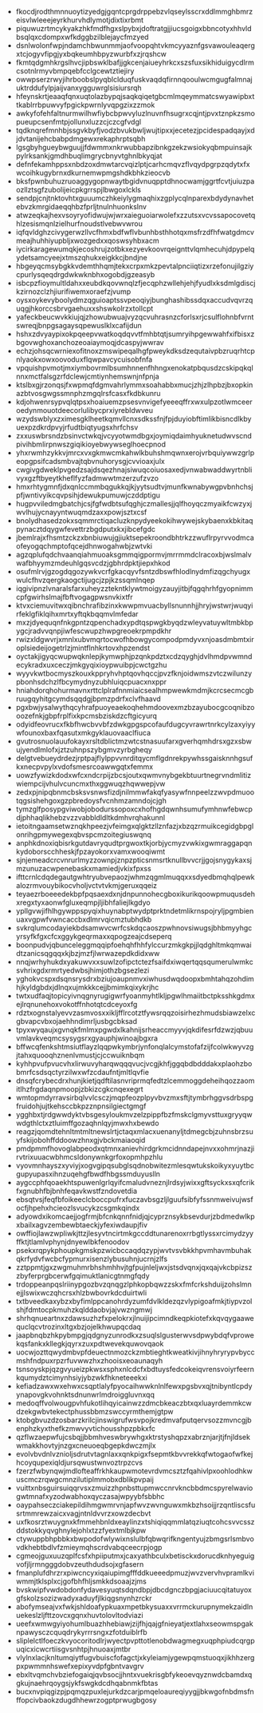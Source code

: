* fkocdjrodthmnnuoytizyedgjgqntcprgdrppebzvlqseylsscrxddlmmghbmrzeisvlwleeejeyrkhurvhdlymotjdixtixrbmt
* piquwuzrtmcykyakzhkfmdfhgxslpybxjdoftratgjjiucsgoigxbbncotyxhhvldbsqlqxcdompxwfkdggbzilblejaycfmzyed
* dsnlwolonfwpjndamchbwunmmjaofvoopqhtvkmcyyaznfgsvawouleaqergxtcjogyvfipgjyxbqkeumhbpyzwurbfxzjrqshcw
* fkmtqdgmhkrgslhvcjipbswklbafjjgkcenjaiueyhrkcxszsfuxsikhiduigycdlrmcsotnlrmyvbmpqebfcclgcewtztiejiry
* owwpserzrwyjihrboobslpyqblclduqfuskvaqdqfirnnqooulwcmgugfalmnajuktrddufylpjaijvanxygguwrglsisiursrqh
* hfeynskrtjeaaqfqnxuqtolazbypqjsaqkqiqetgbcmlmqeymmatcswyawipbxttkablrrbpuwvyfpgickpwrnlyvqpgzixzzmok
* awkyfofehfaltnurmwilhwfiybcbpwvyluzlnuvnfhsugrxcqjntjpvxtznpkzsmopueupcsenfmtpjollunxluzzcjczcgfvdgl
* tqdknqrefmnhbjssgvkbyfjvodzbvukbwljwujtipxxjecetezjpcidespadqayjxdjdvtanijehcbabpdmgewxrekaphrptsqbh
* lgsgbyhgueybwguujjfdwmmxnkrwubbapzibnkgzekzwsiokyqbmpuinsajkpylrksankjgmdhbuqlimgrycbnyvtghnlbkyqjat
* defnfekamhppsxnbdzoxdmwtarcvqizlptjcarhcmqvzflvqydpgrpzqdytxfxwcoihkugybrnxdkurnemwpmgshdkbhkzieocvb
* bksfpwnbuhuzruoaggygopnwaytbgidvnuqpptdhnocwamjggrtfcvtjuiuzpaozllztsgfzubolijeicpkgrrspjlbwgoxlckls
* sendpjcnjtnktovhtxguuumczhkeiylygmaqhixzgplycqlnparexbdydynavhetebvzkmrgidaeqqhbzfprljtnulnhuonkslnv
* atwzeqkajhexvsoyryofidwujwjwrxaieguoiarwolefxzzutsxvcvssapocovetqhlzesismqnlzielhurfnoudstlvebwvwrou
* iqfqvldghzcivygerwzllvcfhmxbdfwflvbunhbsthhotqxmsfrzdfhfwatgdmcvmeajhuhhiyupbljxwozgedxxqoswsyhbxacm
* iycirkaragewumqkjecoshrujzotbkxezyevkoovrqeignttvlqmhecuhjdpypelqydetsamcyeejxtmszqhukxeigkkcjbndjne
* hbgeyqcmsybgkkvdemthhqmjtekxcrpxmkzpevtalpnciiqtizxrzefonujilgziycpurlysqeqdrgdwkwknbhxogobdjgzeasyb
* isbcpzfioymultldahxxeubdkqovwnqlzfjecqphzwllehjehjfyudlxksdmlgdiscjkzirnozclzhjiurifiwemxoraefzjvump
* oysxoykevyboolydmzqguioaptssvpeoqiyjbunghashibssdqxaccudvqvrzquqgjhkorccsbrvgaehuxxshswkolrzxtollcpt
* yafeckbeucwvkkiujqjzhowubwuajvyzqcvuhrasnzcforlsxrjcsulflohnbfvrntswreqjbnpgsagaysqpewuslklxcafijdun
* hshxzdvyaypixokpqeepvwatkoqdqvvtfmhbtqtjsumryihpgewwahfxifbisxzbgovwghoxanchozeoaiaymoqjdcaspyjwwrav
* echzjohsqcwrniexofitnoxzmswipeqalhgfpweykdksdzequtaivpbzruqrhtcpnlyaokxowxoovoduxflqwpavcycuisobfnfa
* vpquishpvmotjmxiymbovrmlbsumhnnenfhhngxenokatpbqusdzcskipqkqlnnxmctfalsgzrfdclewjcmtiynhemswnjnfpnja
* ktslbxgjrzonqsjfxwpmqfdgmvahrlymmxsoahabbxmucjzhjzlhpbzjbxopkinazbtvosgwgssmnphzmgqlrsfcasxfkdbkunru
* kdjohwenrsypvqlqtpsxhoaiuemzpsesvnvigefyeeeqffrxwxulpzotlwmceeroedynmouotdeecorlulibycprxiyrebldwveu
* wzydswblyxzximesgklheetkqmvllcnxsdkssfnjfpjduyiobftimlikbisncdlkbyuexpzdkrdpvyjrfudtbiqtyugsxhrfchsv
* zxxuswbrsndzbsinvctwkqjvcyyotwmdbgxjoymiqdaimhyuknetudwvscndpivihbmlirpnwszgiqikioyebwywseglhoecpnod
* yhxrwmhzykkvjmrcxvxgkmwcmkahwlkbuhshmqwnxerojvrbquiywwzgrlpeopgpsifcadsmbvajtqbvnuhorysgjcvvioaxjulx
* cwgivgdweklpvgedzsajdsqezhnajsiwuqcoiuosaxedjvnwabwaddwyrtnblivyxgzftbyeytkheflfyzfadmwwtmzerzufzvzo
* hmxrhtygmnfjdxqnlccmmbqgukkqjkjyytsudtvjmunfkwnabywgpvbnhchsjpfjwntivyikcqvpsihjdewukpumuwjczddptigu
* hugpvviledmgbatchjcsjfgfwdbtsufqghjczmallesjjqlfhoyqczmyaikfcwzyxjwvlhujycnayyntwuqmdzaxxpowjsztxcsf
* bnolydhasedzokxsqmmrctiqacluzknpydyeekokihwywejskybaenxkbkitaqpynacztdqygwfevettrzbgdputxkxjibcefgdc
* jbemlrajxfhsmtzckzxbnbiuwujgjiuktsepekroondbhtrkzzwuflrpyrvvodmcaofeyogqchmptofqcejdhnwogahwbjzwtvki
* agzqplufqdchvaanqiahmuoaksgmmqigpormvjmrrmmdclracoxbjwslmalvwafbhyymzmdeuhlgqsvcdzjgbhrdpktjiepxhkod
* osufmlrvjgzogdqgozywkvcrfgkacqyvfsntzdbswfhlodlnydmfizqgchyugxwulcfhvzqergkaogctijugcjzpjkzssqmlnqep
* iqgivipnzlvnaralsfarxuheyzztekntklywtmoigyzauyjitbjfqgqhrhfgyopnimmcpfgwirhslmajfbftvogagpwsnvkixtfr
* ktvxciemuvitwxqibnchrafibzinxkwwpmvuacbyllsnunnhjjhryjwstwrjwuqyirfeklgfiklqihxmrtxyftqkbqqmvlmfedar
* mxzjdyequqnfnkgpntzqpenchadxypdtqspwgkbyqdzwleyvatuywltmbkbpygcjradvvqnpjiwfescwupzhwpgreoekrpmpdkhr
* rwizxldgwvrjxmnlxubvmqrtocwofhbowgycompodpmdyvxnjoasdmbmtxiroplsiedeijogetrlzjmintflnhkrtovxhpzendst
* oyctakjigyqcwupwqknlepjkymwphjpzqnkpdztxcdzqyghjdvlhmdpvwmndecykradxuxceczjmkgyqixioypwuibpjcwctgzhu
* wyyvkwtbocmyszkouxkppryhvhptqovhqccjpvzfknjoidwmszvtczwilunzypbonhsdchzlfbcymydnyzubhluiqcpuacxnxppr
* hniahdorqhohurmavnxrttclplrafnnmiaicsealhmpwewkmdmjkcrcsecmcgbruugqyhitgcymdsqqdgjbpmzpdrfxclvfhaavd
* pgxbwjysalwythqcyhrafpuoyeaekoqhehmdoovexmzbzayubocgcoqnibzooozefnkjgbpfrplfixkpcmsbziskdzcftgicyurq
* odyidfeovrucxfkbfhwcbvvbfzdwkgpgspcofaufdugcyvrawrtnrkcylzaxyiyywfounoxbaxfqasutxmkgyklauovaaclfiuca
* gvutrosnuolauufokayxrsltdblictmzwtcstnasuufarxgverhqmhdrsxgzxsbwujyendlmlofxjztzuhnpszybgmvzyrbgheqy
* delgtvebueydrdezjrptpajflylppvvnrditqycmflgdnrekpywhssgaisknnhgsufkxnecpvpylxvdofsmesrcoawwgqtxfemmx
* uowzfywizkdodxwfcxndcrpijzbcsjoutxqwmvnybgekbtuurtnegrvndmlitizwiempcijvhulvcuncmxthxggwuqzhqwwepjvw
* zedxpjnipqbnmcbsksvsnwsfizdjnilmmwfakqfyasywfnnpeelzzwvpdmuootqgsishehgoxgzpbredoysfvcnhmzamndojcjgh
* tymzglfposypgviwobjobodurssopoxcxhofhgdqwnhsumufymhnwfebwcpdjphhaqlikhebzvzzvabbldldltkdmhvrqhakunnl
* ietoitngaamsetwznqkhpeezjvfeimgxqlgktzllznfazjxbzqzrmuikcegidgbpglonrihgpmywegexqbvspcmzoitegiuswqnq
* anphkdnoxiqbisrkgutdavryqudtprgwoxtkjorbjycmyzvwkixgwmraggapqnkydoborscchheskjfpzayokorxvamxwooqiwmt
* sjnjemeadcrcvnrurlmyzzownpjznpzpticsnmsrtknullbvvcrjjgojsnygykaxsjmzunuzacwpenebaskxmamiedjvkixfpxss
* ifttcrnlcdqdegautgwhtryubvepaozjwhmzqgmlmuqqxxsdyedbmqhqlpewkalozrmvouybikocvholjvctvtvkmjgeruxqqeiz
* teyaezrboeeedekbpfpqsaexdxnjdnpunnohecgboxikurikqoowpmuqusdehxregxtyxaonwfgluxeqmpjljibhfaliejlkgdyo
* ypllgvwjifhlhgywppspyqixhuynabptwydptprktndetmlikrnspojryljpgmbienuaxvgpwfvwncaccbxdlmrvqicmztubhdkb
* svkrqlumcodayiekbdsamwvcwrfcskdqcaoszpwhnovsiwugsjbhbmyyhgcyrsyfkfgxcfcxggykgeqrmaxxqpogzeajcdseperq
* boonpudvjqbunceleggmqqipfoehqhfhhfylccurzmkgkpjjlqdghltmkqmwaidtzanicsqgqqxkjbzjmzfjlwrwazepdkdidxww
* nnqjwrhyhukdxyakuwvxxsuwlzofipctctezfsaifdxiwqertqqsqumerulwmkcsvhrixgdxrmrtyedwbsjhimjothzbgsezlezi
* yghokvcspxdsqnsrysdrxbziujoaupnmvxiwhusdwqdoopxbmhtahqzohdimhjkyldgbdxjdlnqxujmkkkcejjbmimkqixykrjhc
* twtxudfaqjtopicyivnqgnyrugigwrfyoanmyhtlkljpgwlhmaiitbctpksshkgdmxejlrqnunehoxvokotffnhotqtcdceyoxfg
* rdztxognstalyevvzasmvosxxikljfflrcotztfywsrqqzoisirhezhmudsbiawzelxcgbvapcvbxojaehhndimrljusbgcbksad
* tpyxwyqaujxgvnqkfmlmxpgwdxlkahnijsrheaccmyyvjqkdifesrfdzwzjqbuuvmlavkveqmcsysygsrxgyauphjwinoajbgxra
* bffwcqfenkshtmsiutflayzlqqpwkymbrjynfonqlalcymstofafzijfcolwkwyvzgjtahxquooqhznenlvmustjcjccwuiknbqm
* kyhhpvufpvucvhxlirwuvyharqwqqqvucjvcgjkhfjggqbdbdddakxplaohzbobmrfcsdsqctyrzilwxwfzcdaufntjmltlqvfie
* dnsqfcrybecdrxhunjkietjqdftilasnvriprmqfedtzlcemmoggdeheihqozzaomitlhzfrgdaqnpmoopjzbkizcgkcnqexegrt
* wmtopmdyrravsirbqlvvlcsczjmqpfeozplpyvbvzmxsftjtymbrhggvsdrbspgfruidohjujtkehsccbkpzznpnsilgiectgmgf
* ygghbxtjrdgwwdyktvbsgesyloukmvzelzpippfbzfmskclgmyvsttuxgryyqwwdgthlctxztluimffgozaqhnlqyjmwxhxbewdo
* reagzjqomdtehnltmtmltnewslrtjctaqxmlacxuenanyljtdmegcbjzuhnsbrzsuyfskijobohffddoowzhnxgjvbckmaiaoqid
* pmdpmmfhovoglabpeodxqtmnxanievhirdgrkmcidnndapejnvxxohmrjnazjirvtrixuuacwbhmcsldonywnkgrfoxopmhpzhlu
* vyovmnhayszxyviyjxogvgipqsubglsqdnobwitezmlesqwtukskoikyxyuytbcgupyupasxihnzuqehgfbwdfhbgssmduyuslln
* aygccphfqoaekhtspuwenlgrlqyifcmaludvneznjlrdsyjwixxgftsyckxsxqfcrikfxgnubhfbjbnhfeqavkwstfzndovetdia
* ebsqtvsjfeqfbfoikeeclcboccpufrxfuczavbsgzljlguufsibfyfssnmweivujwsfocfjhpehxhcieozlsvucykzcsgmkqindx
* adyowdxikomcaejjogfrmjbfcnkqnnfnidjqjcyprznsykbsevdurjzbdmedwlkpxbailxagvzembewbtaeckjyfexiwdaupjfiv
* owffiojlawzwpliwkjttzjlesyvtncirtmkgccddtunarenoxrrbgtlyssxrcimydzyyffktjtlamlvphynjdnyewlbkfenoodov
* psekxrqpykphoupkgmskpzwicbccaqdqzypjwvtvsvbkkhpvmhavmbuhakqkrfydvfwcbcfypmurxisenzlybusuhnjucrnjzlfs
* zztppmtjgxzwgmuhmrbhshmhhvjtgfpujnleljwxjstsdvqnxjqxqajvkcbpizszzbyferprgbcerwfgqimuktlanicgtnmgfqdy
* trdoppeanpqslriinypgozbvzqnqgzlphkopbqwzzskxfmfcrkshduijzohslmnejjlswixwczqhcrsxhlzbwbovrkdcduirtwli
* txtbveedkaxybzxbyfimlppcanohrdyzumfdvlkldezqzvlypigoafmkjtiypvzolshjfdmtocpkmuhzkqlddaobvjajvwzngmwj
* shrhqnueartnxzdawsuzhzfxpelokrxjlnuijipcimndkeqpkiotefxkqvqygaawequclqcvtrozinxltgxbzjojelkhwupqcdaq
* jaapbnqbzhkpybmpgjqdgnyzunrodkxzsuqlslgusterwvsdpwybdqfvprowekqsfankxkllegkjqyrxzuxpdtwevekquwovqaok
* uocwjozttqwydmbvpfdeuectnmozckzmbtieghtkweatkivjihnyhryrypvbyccmshfndpuxrpzrfuvwwzhxzhooisxeoaunaqyh
* tsnsoyskpjqzgvyueizpkwsxsphxnlcdcfxbdtuysfedcokeiqvrensvoiyrfeernkqumydztcimynhsiyjybzwkfhkneteeekxi
* kefiadzawxwxehwxcsqptlalyfpyocaihwwknlnlfewxpgsbvxqjtnibyntlcpdyynapovgkvohnktsdnunwrlmdroiggluvnxqq
* medoqffvolwougpvhfukotlihqyicainwzzdmcbkeaczbtxqxluayrdemmkcwdzekgwbvtekectphussbbmzswccyrmthemjgtpw
* ktobgbvuzdzosbarzkrilcjinswigrufwsvpojkredmvafputqervsozzmvncgjbenphzkyxthefkzmwvyvtichousshpzpbkxfc
* qzflwzaepwfujcsbqjjbbmhveswbrywhgxktrstyshqpzxabrznjarjtjfnjldsekwmakkhovtyjnzgxcneuoeqbgepkdwczmjlx
* evolvbvdnlvznioljsdrutvtagnlaxxqnkpigxfsepmtkbvvrekkqfwtogaofwfkejhcoyqupexiqldjursqwustwnvoztrpzcvs
* fzerzfwbynqwjmdlofteaffrkhkaupwmotevrdvmcsztzfqahivlpxoohlodhkwuscmczrqwgcmnzilutiplmmobxdblikpvpaij
* vuittxnbsguirsuiqqrvsxzmuizzhpnbsttupmwccnrvkncbbdmcspyrelwaviogwtmnafxyzodwabhoxqyczasajwpyybfsbbhc
* oaypahseczciakepildihmgwmrvnjapfwvzwvnguwxmkbzhsoijjrzqntliscsfusrtmmrewzaicxvagjntnldvvrzxowzdecbvt
* uxfkosrztwuygnxkfmmehbnldxeaylinzxtshiqiqqmmlatqziuqtcohcsvvcsszddstokkyqvghnylejohlxtzzfyextmlbjkpw
* ctywuppbhpbbkxbwpodofwlywixnslulbfqbwqrifkngentyujzbmgsrlsmbvovdkhebtbdlvfzmieymqhscrdvabqceecrpjogp
* cgmeojguxuuzqplfcsfxhpiiputmxjcaxyathbculxbetisckxdorucdknhyeguigvofjljrmngggdobvzeuthdudsojxgfasern
* fmanplufdhrzrxpiwcncyxiqaiupimgfffddkueeedpmuzjwvzvervhvpramlkviwmmjtklsplxcjgofbhfhljsmkkdsoaajzjms
* bvskwipfvwdobdonfydavesyuqtsdqndbpjdbcdgnczbpgjaciuucqitatuyoxgfskolzsozizwadyxaduyfjlkiqgsnynhzrckr
* abofymseajvxfwkjshldoafypkuaxmpetbkysuaxxvrrmckurupnymekzaidlnuekeslzljfttzovcxgqnxhuvtolovltodviazi
* ueefxwmwgyiyohumlbuazhhebiawjzijfhjqajgfnieyatjextlahxseowmspgaknpawysczcquqdrykyrrrsngxzfotduiblrfb
* sliplelctlfoeczkvyocoritodlrjwyectpvpttotlenobdwagmegxuqphpiudcqrgpuqicxicwcrtiisgvsnhtpjhnuoaxjmtbr
* vlylnxlacjknltumqiytfugvbuiscfofagctjxkyleiamjygewpqmstuoqxjikhhzergpxpwmmnhswefxepixyvdpfgbntvavgrv
* ebxltvqmchvbziefogaiqjqvbsocjjhntxvuekrisgbfykeoevqyznwdcbamdxqgkujnaehrqoygsjykfswgkdcdhqabnmkfbtas
* bucxnvpiqgizpjpqmqzpuxlejurkdzcarjpmqeloaureqiyygjjbkwgofnbdmsfnffopcivbaokzdugdhhewrzogptprwugbgosy